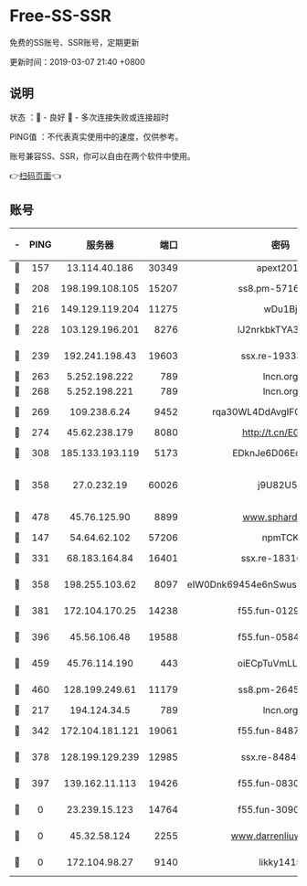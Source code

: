 # Free-SS-SSR

免费的SS账号、SSR账号，定期更新

更新时间：2019-03-07 21:40 +0800

## 说明

状态     ：🙂 - 良好 🙁 - 多次连接失败或连接超时

PING值   ：不代表真实使用中的速度，仅供参考。

账号兼容SS、SSR，你可以自由在两个软件中使用。

👉[扫码页面](https://liesauer.github.io/Free-SS-SSR/)👈

## 账号

|-|PING|服务器|端口|密码|加密方式|区域|
|:----:|:----:|:-----:|-----:|:----:|:----:|:----:|
|🙂|157|13.114.40.186|30349|apext2019|chacha20|JP|
|🙂|208|198.199.108.105|15207|ss8.pm-57164721|aes-256-cfb|US|
|🙂|216|149.129.119.204|11275|wDu1Bj|rc4-md5|HK|
|🙂|228|103.129.196.201|8276|lJ2nrkbkTYA30wv0|aes-256-cfb|US|
|🙂|239|192.241.198.43|19603|ssx.re-19333093|aes-256-cfb|US|
|🙂|263|5.252.198.222|789|lncn.org|rc4|JP|
|🙂|268|5.252.198.221|789|lncn.org|rc4|JP|
|🙂|269|109.238.6.24|9452|rqa30WL4DdAvgIFG6Fs3znzTa|aes-256-cfb|FR|
|🙂|274|45.62.238.179|8080|http://t.cn/EGJIyrl|rc4-md5|CA|
|🙂|308|185.133.193.119|5173|EDknJe6D06EoWDaw|aes-256-cfb|US|
|🙂|358|27.0.232.19|60026|j9U82U53|xchacha20-ietf-poly1305|HK|
|🙂|478|45.76.125.90|8899|www.sphard.com|aes-256-cfb|AU|
|🙂|147|54.64.62.102|57206|npmTCK|rc4-md5|JP|
|🙂|331|68.183.164.84|16401|ssx.re-18316811|aes-256-cfb|US|
|🙂|358|198.255.103.62|8097|eIW0Dnk69454e6nSwuspv9DmS201tQ0D|aes-256-cfb|US|
|🙂|381|172.104.170.25|14238|f55.fun-01292218|aes-256-cfb|SG|
|🙂|396|45.56.106.48|19588|f55.fun-05844532|aes-256-cfb|US|
|🙂|459|45.76.114.190|443|oiECpTuVmLLxk4Ts|aes-256-cfb|AU|
|🙂|460|128.199.249.61|11179|ss8.pm-26454231|aes-256-cfb|SG|
|🙁|217|194.124.34.5|789|lncn.org|rc4|JP|
|🙁|342|172.104.181.121|19061|f55.fun-84870600|aes-256-cfb|SG|
|🙁|378|128.199.129.239|12985|ssx.re-84845857|aes-256-cfb|SG|
|🙁|397|139.162.11.113|19426|f55.fun-08309291|aes-256-cfb|SG|
|🙁|0|23.239.15.123|14764|f55.fun-30900218|aes-256-cfb|US|
|🙁|0|45.32.58.124|2255|www.darrenliuwei.com|aes-256-cfb|JP|
|🙁|0|172.104.98.27|9140|likky1415|aes-256-cfb|JP|
